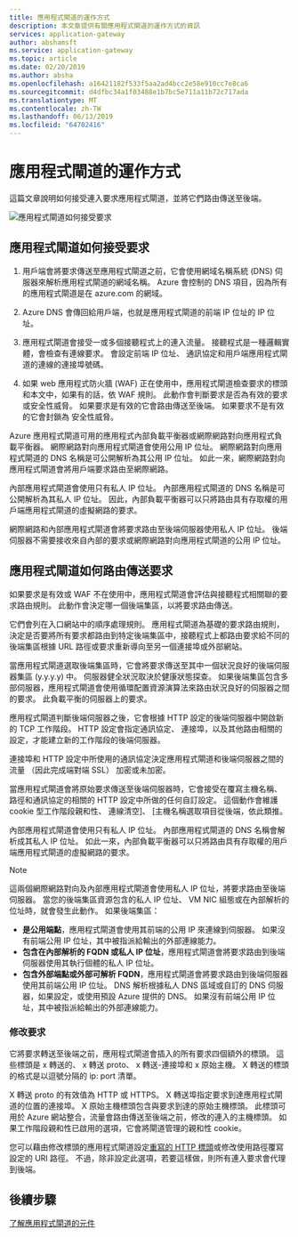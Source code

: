 ```yaml
---
title: 應用程式閘道的運作方式
description: 本文章提供有關應用程式閘道的運作方式的資訊
services: application-gateway
author: abshamsft
ms.service: application-gateway
ms.topic: article
ms.date: 02/20/2019
ms.author: absha
ms.openlocfilehash: a16421182f533f5aa2ad4bcc2e58e910cc7e8ca6
ms.sourcegitcommit: d4dfbc34a1f03488e1b7bc5e711a11b72c717ada
ms.translationtype: MT
ms.contentlocale: zh-TW
ms.lasthandoff: 06/13/2019
ms.locfileid: "64702416"
---
```

# <a name="how-an-application-gateway-works"></a>應用程式閘道的運作方式

這篇文章說明如何接受連入要求應用程式閘道，並將它們路由傳送至後端。

![應用程式閘道如何接受要求](./media/how-application-gateway-works/how-application-gateway-works.png)

## <a name="how-an-application-gateway-accepts-a-request"></a>應用程式閘道如何接受要求

1. 用戶端會將要求傳送至應用程式閘道之前，它會使用網域名稱系統 (DNS) 伺服器來解析應用程式閘道的網域名稱。 Azure 會控制的 DNS 項目，因為所有的應用程式閘道是在 azure.com 的網域。

2. Azure DNS 會傳回給用戶端，也就是應用程式閘道的前端 IP 位址的 IP 位址。

3. 應用程式閘道會接受一或多個接聽程式上的連入流量。 接聽程式是一種邏輯實體，會檢查有連線要求。 會設定前端 IP 位址、 通訊協定和用戶端應用程式閘道的連線的連接埠號碼。

4. 如果 web 應用程式防火牆 (WAF) 正在使用中，應用程式閘道檢查要求的標頭和本文中，如果有的話，依 WAF 規則。 此動作會判斷要求是否為有效的要求或安全性威脅。 如果要求是有效的它會路由傳送至後端。 如果要求不是有效的它會封鎖為 安全性威脅。

Azure 應用程式閘道可用的應用程式內部負載平衡器或網際網路對向應用程式負載平衡器。 網際網路對向應用程式閘道會使用公用 IP 位址。 網際網路對向應用程式閘道的 DNS 名稱是可公開解析為其公用 IP 位址。 如此一來，網際網路對向應用程式閘道會將用戶端要求路由至網際網路。

內部應用程式閘道會使用只有私人 IP 位址。 內部應用程式閘道的 DNS 名稱是可公開解析為其私人 IP 位址。 因此，內部負載平衡器可以只將路由具有存取權的用戶端應用程式閘道的虛擬網路的要求。

網際網路和內部應用程式閘道會將要求路由至後端伺服器使用私人 IP 位址。 後端伺服器不需要接收來自內部的要求或網際網路對向應用程式閘道的公用 IP 位址。

## <a name="how-an-application-gateway-routes-a-request"></a>應用程式閘道如何路由傳送要求

如果要求是有效或 WAF 不在使用中，應用程式閘道會評估與接聽程式相關聯的要求路由規則。 此動作會決定哪一個後端集區，以將要求路由傳送。

它們會列在入口網站中的順序處理規則。 應用程式閘道為基礎的要求路由規則，決定是否要將所有要求都路由到特定後端集區中，接聽程式上都路由要求給不同的後端集區根據 URL 路徑或要求重新導向至另一個連接埠或外部網站。

當應用程式閘道選取後端集區時，它會將要求傳送至其中一個狀況良好的後端伺服器集區 (y.y.y.y) 中。 伺服器健全狀況取決於健康狀態探查。 如果後端集區包含多部伺服器，應用程式閘道會使用循環配置資源演算法來路由狀況良好的伺服器之間的要求。 此負載平衡的伺服器上的要求。

應用程式閘道判斷後端伺服器之後，它會根據 HTTP 設定的後端伺服器中開啟新的 TCP 工作階段。 HTTP 設定會指定通訊協定、 連接埠，以及其他路由相關的設定，才能建立新的工作階段的後端伺服器。

連接埠和 HTTP 設定中所使用的通訊協定決定應用程式閘道和後端伺服器之間的流量 （因此完成端對端 SSL） 加密或未加密。

當應用程式閘道會將原始要求傳送至後端伺服器時，它會接受在覆寫主機名稱、 路徑和通訊協定的相關的 HTTP 設定中所做的任何自訂設定。 這個動作會維護 cookie 型工作階段親和性、 連線清空]、 [主機名稱選取項目從後端，依此類推。

內部應用程式閘道會使用只有私人 IP 位址。 內部應用程式閘道的 DNS 名稱會解析成其私人 IP 位址。 如此一來，內部負載平衡器可以只將路由具有存取權的用戶端應用程式閘道的虛擬網路的要求。

 >[!NOTE]
 >這兩個網際網路對向及內部應用程式閘道會使用私人 IP 位址，將要求路由至後端伺服器。 當您的後端集區資源包含的私人 IP 位址、 VM NIC 組態或在內部解析的位址時，就會發生此動作。 如果後端集區：
> - **是公用端點**，應用程式閘道會使用其前端的公用 IP 來連線到伺服器。 如果沒有前端公用 IP 位址，其中被指派給輸出的外部連線能力。
> - **包含在內部解析的 FQDN 或私人 IP 位址**，應用程式閘道會將要求路由到後端伺服器使用其執行個體的私人 IP 位址。
> - **包含外部端點或外部可解析 FQDN**，應用程式閘道會將要求路由到後端伺服器使用其前端公用 IP 位址。 DNS 解析根據私人 DNS 區域或自訂的 DNS 伺服器，如果設定，或使用預設 Azure 提供的 DNS。 如果沒有前端公用 IP 位址，其中被指派給輸出的外部連線能力。

### <a name="modifications-to-the-request"></a>修改要求

它將要求轉送至後端之前，應用程式閘道會插入的所有要求四個額外的標頭。 這些標頭是 x 轉送的、 x 轉送 proto、 x 轉送-連接埠和 x 原始主機。 X 轉送的標頭的格式是以逗號分隔的 ip: port 清單。

X 轉送 proto 的有效值為 HTTP 或 HTTPS。 X 轉送埠指定要求到達應用程式閘道的位置的連接埠。 X 原始主機標頭包含與要求到達的原始主機標頭。 此標頭可用於 Azure 網站整合，流量會路由傳送至後端之前，修改的連入的主機標頭。 如果工作階段親和性已啟用的選項，它會將閘道管理的親和性 cookie。

您可以藉由修改標頭的應用程式閘道設定[重寫的 HTTP 標頭](https://docs.microsoft.com/azure/application-gateway/rewrite-http-headers)或修改使用路徑覆寫設定的 URI 路徑。 不過，除非設定此選項，若要這樣做，則所有連入要求會代理到後端。

## <a name="next-steps"></a>後續步驟

[了解應用程式閘道的元件](application-gateway-components.md)
